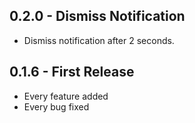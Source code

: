 ## 0.2.0 - Dismiss Notification

- Dismiss notification after 2 seconds.

## 0.1.6 - First Release

- Every feature added
- Every bug fixed
